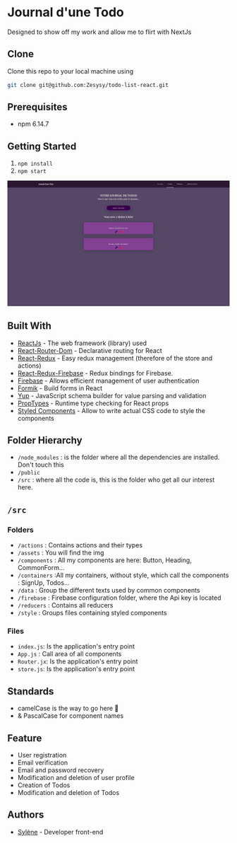 # Journal d'une Todo

Designed to show off my work and allow me to flirt with NextJs

## Clone

Clone this repo to your local machine using

```bash
git clone git@github.com:Zesysy/todo-list-react.git
```

## Prerequisites

- npm 6.14.7

## Getting Started

1.  `npm install`
2.  `npm start`

![Application view](/src/assets/appView.png)

## Built With

- [ReactJs](https://reactjs.org/) - The web framework (library) used
- [React-Router-Dom](https://reacttraining.com/react-router/web/guides/quick-start) - Declarative routing for React
- [React-Redux](https://react-redux.js.org/) - Easy redux management (therefore of the store and actions)
- [React-Redux-Firebase](http://react-redux-firebase.com/) - Redux bindings for Firebase.
- [Firebase](https://firebase.google.com/docs?authuser=0) - Allows efficient management of user authentication
- [Formik](https://jaredpalmer.com/formik) - Build forms in React
- [Yup](https://github.com/jquense/yup) - JavaScript schema builder for value parsing and validation
- [PropTypes](https://github.com/facebook/prop-types) - Runtime type checking for React props
- [Styled Components](https://styled-components.com/) - Allow to write actual CSS code to style the components

## Folder Hierarchy

- `/node_modules` : is the folder where all the dependencies are installed. Don't touch this
- `/public`
- `/src` : where all the code is, this is the folder who get all our interest here.

## `/src`

### Folders

- `/actions` : Contains actions and their types
- `/assets` : You will find the img
- `/components` : All my components are here: Button, Heading, CommonForm...
- `/containers` :All my containers, without style, which call the components : SignUp, Todos...
- `/data` : Group the different texts used by common components
- `/firebase` : Firebase configuration folder, where the Api key is located
- `/reducers` : Contains all reducers
- `/style` : Groups files containing styled components

### Files

- `index.js`: Is the application's entry point
- `App.js` : Call area of all components
- `Router.jx`: Is the application's entry point
- `store.js`: Is the application's entry point

## Standards

- camelCase is the way to go here 🐫
- & PascalCase for component names

## Feature

- User registration
- Email verification
- Email and password recovery
- Modification and deletion of user profile
- Creation of Todos
- Modification and deletion of Todos

## Authors

- [Sylène](https://github.com/Zesysy) - Developer front-end

